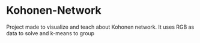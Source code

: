 # Kohonen-Network
Project made to visualize and teach about Kohonen network. It uses RGB as data to solve and k-means to group

